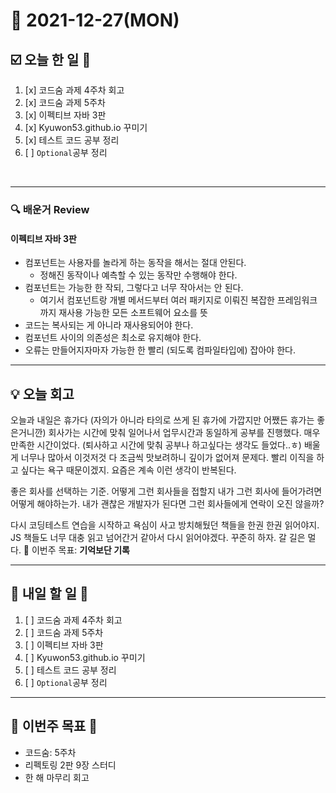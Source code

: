 # 📆 2021-12-27(MON)
## ☑️ 오늘 한 일 📑
1. [x] 코드숨 과제 4주차 회고 
2. [x] 코드숨 과제 5주차 
3. [x] 이펙티브 자바 3판 
4. [x] Kyuwon53.github.io 꾸미기 
5. [x] 테스트 코드 공부 정리
6. [ ] `Optional`공부 정리 
<br>

***

### 🔍️ 배운거 Review
#### 이펙티브 자바 3판 
- 컴포넌트는 사용자를 놀라게 하는 동작을 해서는 절대 안된다.
    - 정해진 동작이나 예측할 수 있는 동작만 수행해야 한다.
- 컴포넌트는 가능한 한 작되, 그렇다고 너무 작아서는 안 된다. 
    - 여기서 컴포넌트랑 개별 메서드부터 여러 패키지로 이뤄진 복잡한 프레임워크까지 재사용 가능한 모든 소프트웨어 요소를 뜻
- 코드는 복사되는 게 아니라 재사용되어야 한다. 
- 컴포넌트 사이의 의존성은 최소로 유지해야 한다. 
- 오류는 만들어지자마자 가능한 한 빨리 (되도록 컴파일타입에) 잡아야 한다. 

***
## 💡  오늘  회고 

오늘과 내일은 휴가다 (자의가 아니라 타의로 쓰게 된 휴가에 가깝지만 어쨌든 휴가는 좋은거니깐)
회사가는 시간에 맞춰 일어나서 업무시간과 동일하게 공부를 진행했다. 매우 만족한 시간이었다. 
(퇴사하고 시간에 맞춰 공부나 하고싶다는 생각도 들었다..ㅎ) 배울게 너무나 많아서 이것저것 다 조금씩 맛보려하니
깊이가 없어져 문제다. 빨리 이직을 하고 싶다는 욕구 때문이겠지. 요즘은 계속 이런 생각이 반복된다. 

좋은 회사를 선택하는 기준. 어떻게 그런 회사들을 접할지 내가 그런 회사에 들어가려면 어떻게 해야하는가. 
내가 괜찮은 개발자가 된다면 그런 회사들에게 연락이 오진 않을까?

다시 코딩테스트 연습을 시작하고 욕심이 사고 방치해뒀던 책들을 한권 한권 읽어야지. JS 책들도 너무 대충 읽고 넘어간거 같아서 
다시 읽어야겠다. 꾸준히 하자. 갈 길은 멀다. 
🎯 이번주 목표: **기억보단 기록** 

***

## 🎯 내일 할 일 🎯
1. [ ] 코드숨 과제 4주차 회고 
2. [ ] 코드숨 과제 5주차 
3. [ ] 이펙티브 자바 3판 
4. [ ] Kyuwon53.github.io 꾸미기 
5. [ ] 테스트 코드 공부 정리
6. [ ] `Optional`공부 정리 



***

## 🏁 이번주 목표 🏁
- 코드숨: 5주차
- 리펙토링 2판 9장 스터디
- 한 해 마무리 회고 
